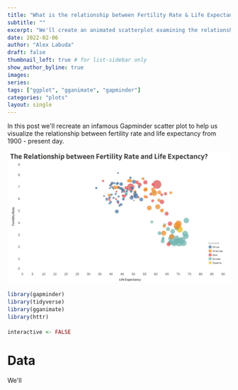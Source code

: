 ```yaml
---
title: "What is the relationship between Fertility Rate & Life Expectancy?"
subtitle: ""
excerpt: "We'll create an animated scatterplot examining the relationship between fertility rate and life expectancy from `1900 to present time"
date: 2022-02-06
author: "Alex Labuda"
draft: false
thumbnail_left: true # for list-sidebar only
show_author_byline: true
images: 
series:
tags: ["ggplot", "gganimate", "gapminder"]
categories: "plots"
layout: single
---
```




In this post we'll recreate an infamous Gapminder scatter plot to help us visualize the relationship between fertility rate and life expectancy from 1900 - present day.

![](featured.jpg)


```r
library(gapminder)
library(tidyverse)
library(gganimate)
library(httr)

interactive <- FALSE
```

# Data

We'll 






